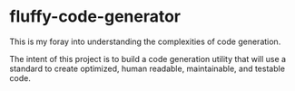 # fluffy-code-generator
This is my foray into understanding the complexities of code generation.

The intent of this project is to build a code generation utility that will use a standard to create optimized, human readable, maintainable, and testable code. 
